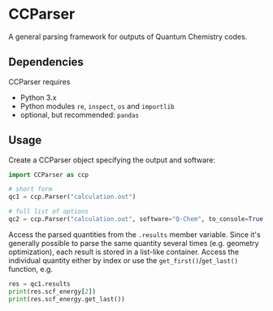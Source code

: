 # CCParser
A general parsing framework for outputs of Quantum Chemistry codes.

## Dependencies
CCParser requires
* Python 3.x
* Python modules `re`, `inspect`, `os` and `importlib`
* optional, but recommended: `pandas`

## Usage
Create a CCParser object specifying the output and software:
```python
import CCParser as ccp

# short form
qc1 = ccp.Parser("calculation.out")

# full list of options
qc2 = ccp.Parser("calculation.out", software="Q-Chem", to_console=True, to_file=False, log_file="CCParser.log", to_json=False, json_file="CCParser.json")
```
Access the parsed quantities from the `.results` member variable. Since it's
generally possible to parse the same quantity several times (e.g. geometry optimization),
each result is stored in a list-like container. Access the individual quantity either
by index or use the `get_first()`/`get_last()` function, e.g.
```python
res = qc1.results
print(res.scf_energy[2])
print(res.scf_energy.get_last())
```
